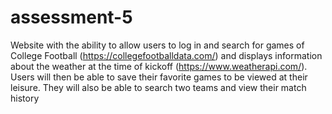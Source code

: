 # assessment-5
Website with the ability to allow users to log in and search for games of College Football (https://collegefootballdata.com/)
and displays information about the weather at the time of kickoff (https://www.weatherapi.com/). 
Users will then be able to save their favorite games to be viewed at their leisure. 
They will also be able to search two teams and view their match history
